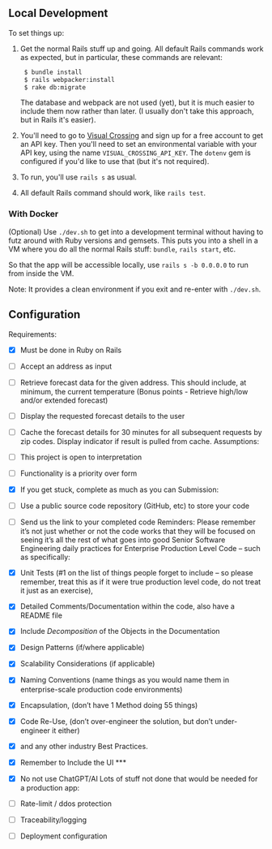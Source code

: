 ## Local Development

To set things up:

1. Get the normal Rails stuff up and going. All default Rails commands work as expected, but in particular, these commands are relevant:
   ```bash
    $ bundle install
    $ rails webpacker:install
    $ rake db:migrate
   ```
   The database and webpack are not used (yet), but it is much easier to include them now rather than later. (I usually don't take this approach, but in Rails it's easier).
2. You'll need to go to [Visual Crossing](https://www.visualcrossing.com/weather-api) and sign up for a free account to get an API key. Then you'll need to set an environmental variable with your API key, using the name `VISUAL_CROSSING_API_KEY`. The `dotenv` gem is configured if you'd like to use that (but it's not required).

3. To run, you'll use `rails s` as usual. 

4. All default Rails command should work, like `rails test`.

### With Docker
(Optional) Use `./dev.sh` to get into a development terminal without having to futz around with Ruby versions and gemsets. This puts you into a shell in a VM where you do all the normal Rails stuff: `bundle`, `rails start`, etc. 

So that the app will be accessible locally, use `rails s -b 0.0.0.0` to run from inside the VM.

Note: It provides a clean environment if you exit and re-enter with `./dev.sh`. 

## Configuration


Requirements:
  - [x] Must be done in Ruby on Rails
  - [ ] Accept an address as input
  - [ ] Retrieve forecast data for the given address. This should include, at minimum, the
current temperature (Bonus points - Retrieve high/low and/or extended forecast)
  - [ ] Display the requested forecast details to the user
  - [ ] Cache the forecast details for 30 minutes for all subsequent requests by zip codes.
Display indicator if result is pulled from cache.
Assumptions:
  - [ ] This project is open to interpretation
  - [ ] Functionality is a priority over form
  - [x] If you get stuck, complete as much as you can
Submission:
  - [ ] Use a public source code repository (GitHub, etc) to store your code
  - [ ] Send us the link to your completed code
Reminders:
Please remember it’s not just whether or not the code works that they will be focused on
seeing it’s all the rest of what goes into good Senior Software Engineering daily practices
for Enterprise Production Level Code – such as specifically:
  - [x] Unit Tests (#1 on the list of things people forget to include – so please remember, treat
this as if it were true production level code, do not treat it just as an exercise),
  - [x] Detailed Comments/Documentation within the code, also have a README file
  - [x] Include *Decomposition* of the Objects in the Documentation
  - [x] Design Patterns (if/where applicable)
  - [x] Scalability Considerations (if applicable)
  - [x] Naming Conventions (name things as you would name them in enterprise-scale
production code environments)
  - [x] Encapsulation, (don’t have 1 Method doing 55 things)
  - [x] Code Re-Use, (don’t over-engineer the solution, but don’t under-engineer it either)
  - [x] and any other industry Best Practices.
  - [x] Remember to Include the UI ***
  - [x] No not use ChatGPT/AI
Lots of stuff not done that would be needed for a production app:
  - [ ] Rate-limit / ddos protection
  - [ ] Traceability/logging
  - [ ] Deployment configuration


